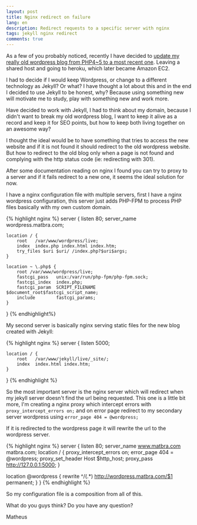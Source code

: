 ```yaml
---
layout: post
title: Nginx redirect on failure 
lang: en
description: Redirect requests to a specific server with nginx
tags: jekyll nginx redirect
comments: true
--- 
```


As a few of you probably noticed, recently I have decided to [update my really old wordpress blog from PHP4~5 to a most recent one](http://www.matbra.com/2016/12/07/install-nginx-php-on-amazon-linux.html). Leaving a shared host and going to heroku, which later became Amazon EC2.

I had to decide if I would keep Wordpress, or change to a different technology as Jekyll? Or what? I have thought a lot about this and in the end I decided to use Jekyll to be honest, why? Because using something new will motivate me to study, play with something new and work more. 

Have decided to work with Jekyll, I had to think about my domain, because I didn't want to break my old wordpress blog, I want to keep it alive as a record and keep it for SEO points, but how to keep both living together on an awesome way? 

I thought the ideal would be to have something that tries to access the new website and if it is not found it should redirect to the old wordpress website. But how to redirect to the old blog only when a page is not found and complying with the http status code (ie: redirecting with 301).

After some documentation reading on nginx I found you can try to proxy to a server and if it fails redirect to a new one, it seems the ideal solution for now. 

I have a nginx configuration file with multiple servers, first I have a nginx wordpress configuration, this server just adds PHP-FPM to process PHP files basically with my own custom domain.

{% highlight nginx %}
server {
   listen 80;
   server_name wordpress.matbra.com;

    location / {
        root   /var/www/wordpress/live;
        index  index.php index.html index.htm;
        try_files $uri $uri/ /index.php?$uri$args;
    }

    location ~ \.php$ {
        root /var/www/wordpress/live;
        fastcgi_pass   unix:/var/run/php-fpm/php-fpm.sock;
        fastcgi_index  index.php;
        fastcgi_param  SCRIPT_FILENAME  $document_root$fastcgi_script_name;
        include        fastcgi_params;
    }
}
{% endhighlight%}

<!--more-->

My second server is basically nginx serving static files for the new blog created with Jekyll:

{% highlight nginx %}
server {
    listen	5000;

    location / {
        root   /var/www/jekyll/live/_site/;
        index  index.html index.htm;
    }
}
{% endhighlight %}

So the most important server is the nginx server which will redirect when my jekyll server doesn't find the url being requested. This one is a little bit more, I'm creating a nginx proxy which intercept errors with `proxy_intercept_errors on;` and on error page redirect to my secondary server wordpress using `error_page 404 = @wordpress;` 

If it is redirected to the wordpress page it will rewrite the url to the wordpress server.

{% highlight nginx %}
server {
   listen 80;
   server_name www.matbra.com matbra.com;
   location / {
        proxy_intercept_errors on;
        error_page 404 = @wordpress;
        proxy_set_header Host $http_host;
        proxy_pass http://127.0.0.1:5000;
   }

   location @wordpress {
	rewrite ^/(.*) http://wordpress.matbra.com/$1 permanent;
   }
}
{% endhighlight %}

So my configuration file is a composition from all of this.

What do you guys think? Do you have any question?

Matheus